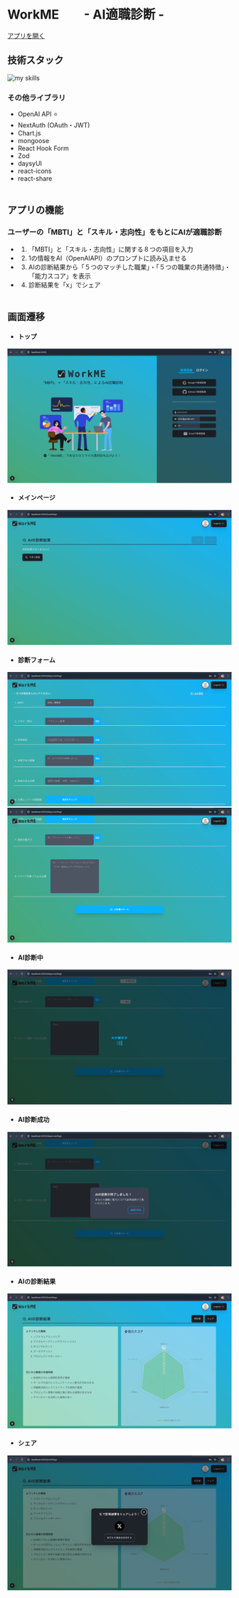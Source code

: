 # WorkME　　- AI適職診断 -

[アプリを開く](https://tekishoku-sinndann.vercel.app)

## 技術スタック

<img alt="my skills" src="https://skillicons.dev/icons?theme=dark&perline=7&i=ts,next,mongodb,tailwindcss,redux,postman,vercel,docker" />

### その他ライブラリ

- OpenAI API ⭐
- NextAuth (OAuth・JWT)
- Chart.js
- mongoose
- React Hook Form
- Zod
- daysyUI
- react-icons
- react-share
  <br/>
  <br/>

## アプリの機能

### ユーザーの「MBTI」と「スキル・志向性」をもとにAIが適職診断

- 1. 「MBTI」と「スキル・志向性」に関する８つの項目を入力
- 2. 1の情報をAI（OpenAIAPI）のプロンプトに読み込ませる
- 3. AIの診断結果から「５つのマッチした職業」・「５つの職業の共通特徴」・「能力スコア」を表示
- 4. 診断結果を「x」でシェア
  <br/>


## 画面遷移

- #### トップ
![top](public/display-top.jpeg)
- #### メインページ
![login](public/display-main.jpeg)
- #### 診断フォーム
![form](public/display-form1.jpeg)
![form2](public/display-form2.jpeg)
- #### AI診断中
![loading](public/display-loading.jpeg)
- #### AI診断成功
![success](public/display-success.jpeg)
- #### AIの診断結果
![result](public/display-result.jpeg)
- #### シェア
![share](public/display-share.jpeg)
